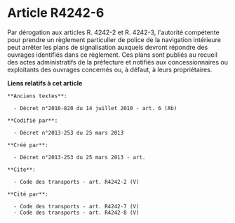 # Article R4242-6

Par dérogation aux articles R. 4242-2 et R. 4242-3, l'autorité compétente pour prendre un règlement particulier de police de
la navigation intérieure peut arrêter les plans de signalisation auxquels devront répondre des ouvrages identifiés dans ce
règlement. Ces plans sont publiés au recueil des actes administratifs de la préfecture et notifiés aux concessionnaires ou
exploitants des ouvrages concernés ou, à défaut, à leurs propriétaires.

**Liens relatifs à cet article**

	**Anciens textes**:

	  - Décret n°2010-820 du 14 juillet 2010 - art. 6 (Ab)

	**Codifié par**:

	  - Décret n°2013-253 du 25 mars 2013

	**Créé par**:

	  - Décret n°2013-253 du 25 mars 2013 - art.

	**Cite**:

	  - Code des transports - art. R4242-2 (V)

	**Cité par**:

	  - Code des transports - art. R4242-7 (V)
	  - Code des transports - art. R4242-8 (V)
